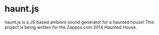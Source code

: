 # haunt.js

haunt.js is a JS based ambient sound generator for a haunted house! This project is being written for the Zappos.com 2014 Haunted House.